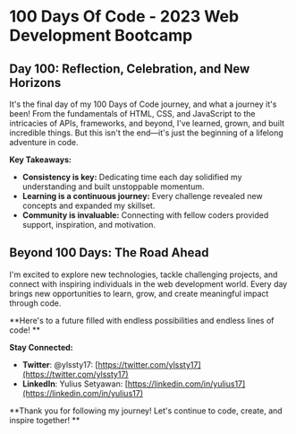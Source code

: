 # 100 Days Of Code - 2023 Web Development Bootcamp

## Day 100: Reflection, Celebration, and New Horizons

 It's the final day of my 100 Days of Code journey, and what a journey it's been! From the fundamentals of HTML, CSS, and JavaScript to the intricacies of APIs, frameworks, and beyond, I've learned, grown, and built incredible things. But this isn't the end—it's just the beginning of a lifelong adventure in code.

**Key Takeaways:**

* **Consistency is key:** Dedicating time each day solidified my understanding and built unstoppable momentum.
* **Learning is a continuous journey:** Every challenge revealed new concepts and expanded my skillset.
* **Community is invaluable:** Connecting with fellow coders provided support, inspiration, and motivation.


## Beyond 100 Days: The Road Ahead

I'm excited to explore new technologies, tackle challenging projects, and connect with inspiring individuals in the web development world. Every day brings new opportunities to learn, grow, and create meaningful impact through code.

**Here's to a future filled with endless possibilities and endless lines of code! **


**Stay Connected:**

- **Twitter**: @ylssty17: [https://twitter.com/ylssty17](https://twitter.com/ylssty17)
- **LinkedIn**: Yulius Setyawan: [https://linkedin.com/in/yulius17](https://linkedin.com/in/yulius17)

**Thank you for following my journey! Let's continue to code, create, and inspire together!  **


